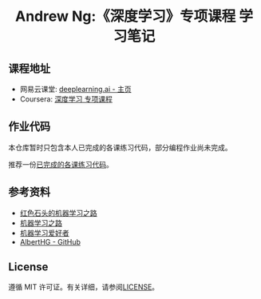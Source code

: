 <h1 align="center">Andrew Ng:《深度学习》专项课程 学习笔记</h1>

## 课程地址
 - 网易云课堂: [deeplearning.ai - 主页](https://study.163.com/provider/2001053000/index.htm)
 - Coursera: [深度学习 专项课程](https://www.coursera.org/specializations/deep-learning?#courses)

## 作业代码
本仓库暂时只包含本人已完成的各课练习代码，部分编程作业尚未完成。

推荐一份[已完成的各课练习代码](https://github.com/JudasDie/deeplearning.ai)。

## 参考资料
* [红色石头的机器学习之路](https://zhuanlan.zhihu.com/Redstone)
* [机器学习之路](https://zhuanlan.zhihu.com/koalatree)
* [机器学习爱好者](http://www.ai-start.com)
* [AlbertHG - GitHub](https://github.com/AlbertHG/Coursera-Deep-Learning-deeplearning.ai)

## License
遵循 MIT 许可证。有关详细，请参阅[LICENSE](https://github.com/catchy666/Coursera-Deep-Learning-Andrew-Ng/blob/main/LICENSE)。
